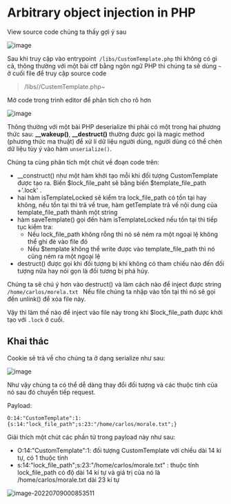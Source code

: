 # Arbitrary object injection in PHP

View source code chúng ta thấy gợi ý sau

![image](https://user-images.githubusercontent.com/68894302/178032140-17122f93-0eba-405c-aaa6-aad59d012d2f.png)

Sau khi truy cập vào entrypoint` /libs/CustomTemplate.php` thì không có gì cả, thông thường với một bài ctf bằng ngôn ngữ PHP thì chúng ta sẽ dùng `~` ở cuối file để truy cập source code

> /libs//CustemTemplate.php~

Mở code trong trình editor để phân tích cho rõ hơn

![image](https://user-images.githubusercontent.com/68894302/178042160-cbb3751f-b6bd-42da-bbad-901c080c0867.png)

Thông thường với một bài PHP deserialize thì phải có một trong hai phương thức sau: **__wakeup()**, **__destruct()**  thường được gọi là magic method (phương thức ma thuật) để xử lí dữ liệu người dùng, người dùng có thể chèn dữ liệu tùy ý vào hàm `unserialize()`.

Chúng ta cùng phân tích một chút về đoạn code trên:

+ __construct() như một hàm khởi tạo mỗi khi đối tượng CustomTemplate được tạo ra. Biến $lock_file_paht sẽ bằng biến $template_file_path +'.lock' .
+ hai hàm isTemplateLocked sẽ kiểm tra lock_file_path có tồn tại hay không, nếu tồn tại thì trả về true, hàm getTemplate trả về nội dung của template_file_path thành một string 
+ hàm saveTemplate() gọi đến hàm isTemplateLocked nếu tồn tại thì tiếp tục kiểm tra:
  	+ Nếu lock_file_path không rỗng thì nó sẽ ném ra một ngoại lệ không thể ghi đè vào file đó
  	+ Nếu $template không thể write được vào template_file_path thì nó cũng ném ra một ngoại lệ
+ destruct() được gọi khi đối tượng bị khi không có tham chiếu nào đến đối tượng nữa hay nói gọn là đối tương bị phá hủy.

Chúng ta sẽ chú ý hơn vào destruct() và làm cách nào để inject được string `/home/carlos/morela.txt ` Nếu file chúng ta nhập vào tồn tại thì nó sẽ gọi đến unlink() để xóa file này.

Vậy thì làm thế nào để inject vào file này trong khi $lock_file_path được khởi tạo với `.lock` ở cuối. 

## Khai thác

Cookie sẽ trả về cho chúng ta ở dạng serialize như sau:

![image](https://user-images.githubusercontent.com/68894302/178037324-dd7ad5ff-9820-4f7c-8c78-6bd5395e0af7.png)

Như vậy chúng ta có thể dễ dàng thay đổi đối tượng và các thuộc tính của nó sau đó chuyển tiếp request.

Payload:

`O:14:"CustomTemplate":1:{s:14:"lock_file_path";s:23:"/home/carlos/morale.txt";}`

Giải thích một chút các phần tử trong payload này như sau:

+ O:14:"CustomTemplate":1: đối tượng CustomTemplate với chiều dài 14 kí tự, có 1 thuộc tính 
+ s:14:"lock_file_path";s:23:"/home/carlos/morale.txt" : thuộc tính lock_file_path có độ dài 14 kí tự và giá trị của nó là /home/carlos/morale.txt dài 23 kí tự

![image-20220709000853511](C:/Users/tuandv/AppData/Roaming/Typora/typora-user-images/image-20220709000853511.png)
